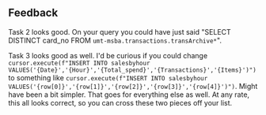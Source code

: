 ## Feedback

Task 2 looks good. On your query you could have just said "SELECT DISTINCT card_no FROM `umt-msba.transactions.transArchive*`". 

Task 3 looks good as well. I'd be curious if you could change `cursor.execute(f"INSERT INTO salesbyhour VALUES('{Date}','{Hour}','{Total_spend}','{Transactions}','{Items}')")`
to something like `cursor.execute(f"INSERT INTO salesbyhour VALUES('{row[0]}','{row[1]}','{row[2]}','{row[3]}','{row[4]}')")`. Might have been 
a bit simpler. That goes for everything else as well. At any rate, this all looks correct, so you can cross these two pieces off your list. 

